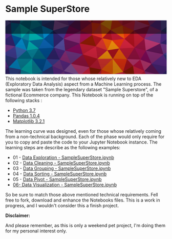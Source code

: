 # Sample SuperStore


![enter image description here](/images/header-main.jpg)
This notebook is intended for those whose relatively new to EDA (Exploratory Data Analysis) aspect from a Machine Learning process. The sample was taken from the legendary dataset "Sample Superstore", of a fictional Ecommerce company. This Notebook is running on top of the following stacks :

- [Python 3.7](https://www.python.org/downloads/release/python-370/)
- [Pandas 1.0.4](https://pandas.pydata.org/getting_started.html)
- [Matplotlib 3.2.1](https://matplotlib.org/3.2.1/contents.html)

The learning curve was designed, even for those whose relatively coming from a non-technical background. Each of the phase would only require for you to copy and paste the code to your Jupyter Notebook instance. The learning steps are describe as the following examples:

- 01 - [Data Exploration - SampleSuperStore.ipynb](https://github.com/leonism/sample-superstore/blob/master/01-%20Data%20Exploration%20-%20SampleSuperStore.ipynb)
- 02 - [Data Cleaning - SampleSuperStore.ipynb](https://github.com/leonism/sample-superstore/blob/master/02-%20Data%20Cleaning%20-%20SampleSuperStore.ipynb)
- 03 - [Data Grouping - SampleSuperStore.ipynb](https://github.com/leonism/sample-superstore/blob/master/03-%20Data%20Grouping%20-%20SampleSuperStore.ipynb)
- 04 - [Data Sorting - SampleSuperStore.ipynb](https://github.com/leonism/sample-superstore/blob/master/04-%20Data%20Sorting%20-%20SampleSuperStore.ipynb)
- 05 - [Data Pivot - SampleSuperStore.ipynb](https://github.com/leonism/sample-superstore/blob/master/05-%20Data%20Pivot%20-%20SampleSuperStore.ipynb)
- [06- Data Visualization - SampleSuperStore.ipynb](https://github.com/leonism/sample-superstore/blob/master/06-%20Data%20Visualization%20-%20SampleSuperStore.ipynb)

So be sure to match those above mentioned technical requirements. Fell free to fork, download and enhance the Notebooks files. This is a work in progress, and I wouldn't consider this a finish project.


**Disclaimer:**

And please remember, as this is only a weekend pet project, I'm doing them for my personal interest only.